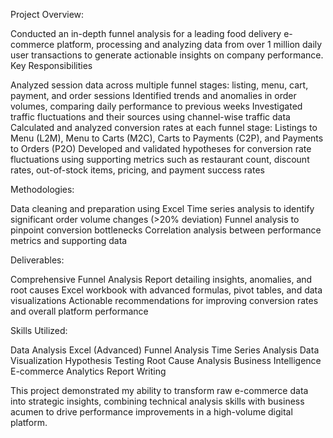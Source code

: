 Project Overview:

Conducted an in-depth funnel analysis for a leading food delivery e-commerce platform, processing and analyzing data from over 1 million daily user transactions to generate actionable insights on company performance.
Key Responsibilities

Analyzed session data across multiple funnel stages: listing, menu, cart, payment, and order sessions
Identified trends and anomalies in order volumes, comparing daily performance to previous weeks
Investigated traffic fluctuations and their sources using channel-wise traffic data
Calculated and analyzed conversion rates at each funnel stage: Listings to Menu (L2M), Menu to Carts (M2C), Carts to Payments (C2P), and Payments to Orders (P2O)
Developed and validated hypotheses for conversion rate fluctuations using supporting metrics such as restaurant count, discount rates, out-of-stock items, pricing, and payment success rates

Methodologies:

Data cleaning and preparation using Excel
Time series analysis to identify significant order volume changes (>20% deviation)
Funnel analysis to pinpoint conversion bottlenecks
Correlation analysis between performance metrics and supporting data

Deliverables:

Comprehensive Funnel Analysis Report detailing insights, anomalies, and root causes
Excel workbook with advanced formulas, pivot tables, and data visualizations
Actionable recommendations for improving conversion rates and overall platform performance

Skills Utilized:

Data Analysis
Excel (Advanced)
Funnel Analysis
Time Series Analysis
Data Visualization
Hypothesis Testing
Root Cause Analysis
Business Intelligence
E-commerce Analytics
Report Writing

This project demonstrated my ability to transform raw e-commerce data into strategic insights, combining technical analysis skills with business acumen to drive performance improvements in a high-volume digital platform.
